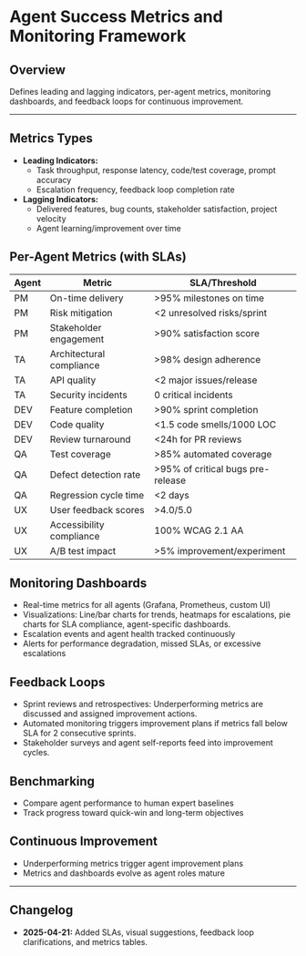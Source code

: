 # Agent Success Metrics and Monitoring Framework

## Overview
Defines leading and lagging indicators, per-agent metrics, monitoring dashboards, and feedback loops for continuous improvement.

---

## Metrics Types
- **Leading Indicators:**
  - Task throughput, response latency, code/test coverage, prompt accuracy
  - Escalation frequency, feedback loop completion rate
- **Lagging Indicators:**
  - Delivered features, bug counts, stakeholder satisfaction, project velocity
  - Agent learning/improvement over time

## Per-Agent Metrics (with SLAs)

| Agent | Metric                    | SLA/Threshold              |
|-------|---------------------------|----------------------------|
| PM    | On-time delivery          | >95% milestones on time    |
| PM    | Risk mitigation           | <2 unresolved risks/sprint |
| PM    | Stakeholder engagement    | >90% satisfaction score    |
| TA    | Architectural compliance  | >98% design adherence      |
| TA    | API quality               | <2 major issues/release    |
| TA    | Security incidents        | 0 critical incidents       |
| DEV   | Feature completion        | >90% sprint completion     |
| DEV   | Code quality              | <1.5 code smells/1000 LOC  |
| DEV   | Review turnaround         | <24h for PR reviews        |
| QA    | Test coverage             | >85% automated coverage    |
| QA    | Defect detection rate     | >95% of critical bugs pre-release |
| QA    | Regression cycle time     | <2 days                    |
| UX    | User feedback scores      | >4.0/5.0                   |
| UX    | Accessibility compliance  | 100% WCAG 2.1 AA           |
| UX    | A/B test impact           | >5% improvement/experiment |

## Monitoring Dashboards
- Real-time metrics for all agents (Grafana, Prometheus, custom UI)
- Visualizations: Line/bar charts for trends, heatmaps for escalations, pie charts for SLA compliance, agent-specific dashboards.
- Escalation events and agent health tracked continuously
- Alerts for performance degradation, missed SLAs, or excessive escalations

## Feedback Loops
- Sprint reviews and retrospectives: Underperforming metrics are discussed and assigned improvement actions.
- Automated monitoring triggers improvement plans if metrics fall below SLA for 2 consecutive sprints.
- Stakeholder surveys and agent self-reports feed into improvement cycles.

## Benchmarking
- Compare agent performance to human expert baselines
- Track progress toward quick-win and long-term objectives

## Continuous Improvement
- Underperforming metrics trigger agent improvement plans
- Metrics and dashboards evolve as agent roles mature

---

## Changelog
- **2025-04-21:** Added SLAs, visual suggestions, feedback loop clarifications, and metrics tables.
